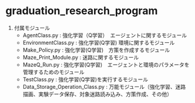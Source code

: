 # graduation_research_program

1. 付属モジュール
    - AgentClass.py : 強化学習（Q学習）　エージェントに関するモジュール
    - EnvironmentClass.py : 強化学習(Q学習) 環境に関するモジュール
    - Make_Policy.py : 強化学習(Q学習)　方策を作成するモジュール
    - Maze_Print_Module.py : 迷路に関するモジュール
    - MazeQ_Run.py : 強化学習(Q学習)　エージェントと環境のパラメータを管理するためのモジュール
    - TestClass.py : 強化学習(Q学習)を実行するモジュール
    - Data_Storage_Operation_Class.py : 万能モジュール（強化学習、迷路描画、実験データ保存、対象迷路読み込み、方策作成、その他）
      
